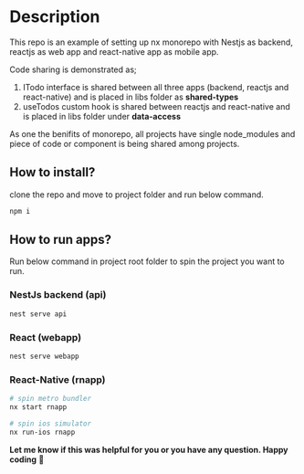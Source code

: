 

# Description

This repo is an example of setting up nx monorepo with Nestjs as backend, reactjs as web app and react-native app as mobile app.

Code sharing is demonstrated as;

1. ITodo interface is shared between all three apps (backend, reactjs and react-native) and is placed in libs folder as **shared-types**
2. useTodos custom hook is shared between reactjs and react-native and is placed in libs folder under **data-access**

As one the benifits of monorepo, all projects have single node_modules and piece of code or component is being shared among projects.

## How to install?
clone the repo and move to project folder and run below command.

```bash
npm i
```

## How to run apps?

Run below command in project root folder to spin the project you want to run.
### NestJs backend (api)

```bash
nest serve api
```

### React (webapp)
```bash
nest serve webapp
```

### React-Native (rnapp)
```bash
# spin metro bundler
nx start rnapp  

# spin ios simulator  
nx run-ios rnapp
```

**Let me know if this was helpful for you or you have any question. Happy coding** 🚀 
